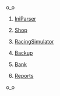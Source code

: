 o_o

1. [IniParser](/ParserForIniFile/ParserForIniFile)

2. [Shop](/Shop/Shop)

3. [RacingSimulator](/RacingSimulator/RacingSimulator)

4. [Backup](https://github.com/BugPersonality/object-oriented-programming-ITMO/tree/master/Backup/Backup)

5. [Bank](/Bank/Bank)

6. [Reports](/Reports/Reports)


o_o

